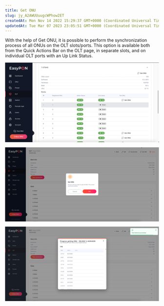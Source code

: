 ```yaml
---
title: Get ONU
slug: jy_A2AWUUuugcWPhow2ET
createdAt: Mon Nov 14 2022 15:29:37 GMT+0000 (Coordinated Universal Time)
updatedAt: Tue Mar 07 2023 23:05:51 GMT+0000 (Coordinated Universal Time)
---
```


With the help of Get ONU, it is possible to perform the synchronization process of all ONUs on the OLT slots/ports. This option is available both from the Quick Actions Bar on the OLT page, in separate slots, and on individual OLT ports with an Up Link Status.

![Get ONU option on specific OLT Port](.gitbook/assets/kOMGnAHXtPlExEA99WtSc_screenshot-2022-11-24-at-003050.png)

![Synchronization confirmation dialog box](.gitbook/assets/eSd9CFChkyDiKqROUYS84_2022-11-2109-15-00.png)

![A modal window showing the synchronization process](.gitbook/assets/IkpFr6hgE9S7jRG64CGz2_2022-11-2109-16-05.png)

